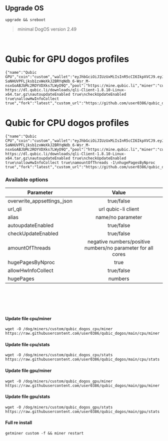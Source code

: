 ## Upgrade OS
```
upgrade && sreboot
```
> minimal DogOS version 2.49
<br />

# Qubic for GPU dogos profiles
```
{"name":"Qubic GPU","coin":"custom","wallet":"eyJhbGciOiJIUzUxMiIsInR5cCI6IkpXVCJ9.eyJJZCI6IjkyZDJkYTAyLTk1ODYtNDg1Ny05MDRjLWIxNGRkNzkyMjE2MiIsIk1pbmluZyI6IiIsIm5iZiI6MTcxMDkzODE0OCwiZXhwIjoxNzQyNDc0MTQ4LCJpYXQiOjE3MTA5MzgxNDgsImlzcyI6Imh0dHBzOi8vcXViaWMubGkvIiwiYXVkIjoiaHR0cHM6Ly9xdWJpYy5saS8ifQ.ADhZUmOepASLjADD4Zwt-SaNHUVPFLjksb1zxWeXkJ2BRYqNdb_6-Wsr_M-nsxGoABJbMc2ROYVDXks7LWyO9Q","pool":"https://mine.qubic.li","miner":"custom","addition":"url_qli https://dl.qubic.li/downloads/qli-Client-1.8.10-Linux-x64.tar.gz\nautoupdateEnabled true\ncheckUpdateEnabled true\nallowHwInfoCollect true","fork":"latest","custom_url":"https://github.com/user0386/qubic_dogos/raw/main/qubic_dogos_gpu.tar.gz"}
```

# Qubic for CPU dogos profiles
```
{"name":"Qubic CPU","coin":"custom","wallet":"eyJhbGciOiJIUzUxMiIsInR5cCI6IkpXVCJ9.eyJJZCI6IjkyZDJkYTAyLTk1ODYtNDg1Ny05MDRjLWIxNGRkNzkyMjE2MiIsIk1pbmluZyI6IiIsIm5iZiI6MTcxMDkzODE0OCwiZXhwIjoxNzQyNDc0MTQ4LCJpYXQiOjE3MTA5MzgxNDgsImlzcyI6Imh0dHBzOi8vcXViaWMubGkvIiwiYXVkIjoiaHR0cHM6Ly9xdWJpYy5saS8ifQ.ADhZUmOepASLjADD4Zwt-SaNHUVPFLjksb1zxWeXkJ2BRYqNdb_6-Wsr_M-nsxGoABJbMc2ROYVDXks7LWyO9Q","pool":"https://mine.qubic.li","miner":"custom","addition":"url_qli https://dl.qubic.li/downloads/qli-Client-1.8.10-Linux-x64.tar.gz\nautoupdateEnabled true\ncheckUpdateEnabled true\nallowHwInfoCollect true\namountOfThreads -1\nhugePagesByNproc true","fork":"latest","custom_url":"https://github.com/user0386/qubic_dogos/raw/main/qubic_dogos_cpu.tar.gz"}
```

### Available options
| Parameter | Value |
|----------------|:---------:|
| overwrite_appsettings_json | true/false |
| url_qli | url qubic-li client |
| alias | name/no parameter |
| autoupdateEnabled | true/false |
| checkUpdateEnabled | true/false |
| amountOfThreads | negative numbers/positive numbers/no parameter for all cores |
| hugePagesByNproc | true |
| allowHwInfoCollect | true/false |
| hugePages | numbers |

<br />
<br />
<br />
<br />

#### Update file cpu/miner
```
wget -O /dog/miners/custom/qubic_dogos_cpu/miner https://raw.githubusercontent.com/user0386/qubic_dogos/main/cpu/miner
```
#### Update file cpu/stats
```
wget -O /dog/miners/custom/qubic_dogos_cpu/stats https://raw.githubusercontent.com/user0386/qubic_dogos/main/cpu/stats
```

#### Update file gpu/miner
```
wget -O /dog/miners/custom/qubic_dogos_gpu/miner https://raw.githubusercontent.com/user0386/qubic_dogos/main/gpu/miner
```
#### Update file gpu/stats
```
wget -O /dog/miners/custom/qubic_dogos_gpu/stats https://raw.githubusercontent.com/user0386/qubic_dogos/main/gpu/stats
```

#### Full re install
```
getminer custom -f && miner restart
```
